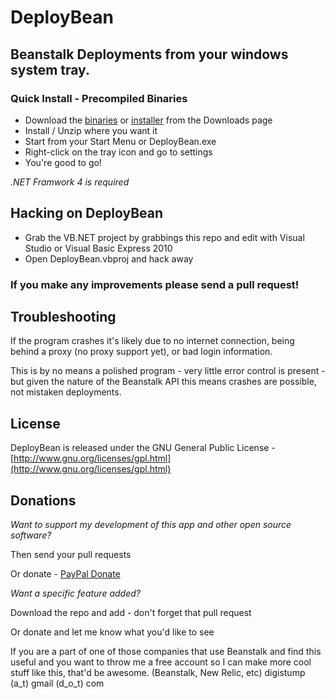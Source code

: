 DeployBean
====================

Beanstalk Deployments from your windows system tray.
---------------------

### Quick Install - Precompiled Binaries 

- Download the [binaries](https://github.com/downloads/digistump/DeployBean/DeployBean.zip) or [installer](https://github.com/downloads/digistump/DeployBean/DeployBeanInstall.zip) from the Downloads page
- Install / Unzip where you want it
- Start from your Start Menu or DeployBean.exe
- Right-click on the tray icon and go to settings
- You're good to go!

*.NET Framwork 4 is required*


Hacking on DeployBean
----------------------

- Grab the VB.NET project by grabbings this repo and edit with Visual Studio or Visual Basic Express 2010
- Open DeployBean.vbproj and hack away

### If you make any improvements please send a pull request!


Troubleshooting
----------------------

If the program crashes it's likely due to no internet connection, being behind a proxy (no proxy support yet), or bad login information.

This is by no means a polished program - very little error control is present - but given the nature of the Beanstalk API this means crashes are possible, not mistaken deployments.


License
----------------------

DeployBean is released under the GNU General Public License - [http://www.gnu.org/licenses/gpl.html](http://www.gnu.org/licenses/gpl.html)


Donations
----------------------

*Want to support my development of this app and other open source software?*

Then send your pull requests

Or donate - [PayPal Donate](https://www.paypal.com/cgi-bin/webscr?cmd=_s-xclick&hosted_button_id=JUV2MXNUUKN2S)

*Want a specific feature added?*

Download the repo and add - don't forget that pull request

Or donate and let me know what you'd like to see

If you are a part of one of those companies that use Beanstalk and find this useful and you want to throw me a free account so I can make more cool stuff like this, that'd be awesome. (Beanstalk, New Relic, etc)
digistump (a_t) gmail (d_o_t) com